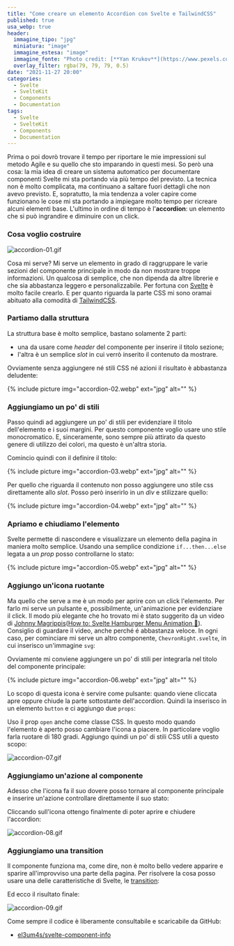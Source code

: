 ```yaml
---
title: "Come creare un elemento Accordion con Svelte e TailwindCSS"
published: true
usa_webp: true
header:
  immagine_tipo: "jpg"
  miniatura: "image"
  immagine_estesa: "image"
  immagine_fonte: "Photo credit: [**Yan Krukov**](https://www.pexels.com/@yankrukov)"
  overlay_filter: rgba(79, 79, 79, 0.5)
date: "2021-11-27 20:00"
categories:
  - Svelte
  - SvelteKit
  - Components
  - Documentation
tags:
  - Svelte
  - SvelteKit
  - Components
  - Documentation
---
```


Prima o poi dovrò trovare il tempo per riportare le mie impressioni sul metodo Agile e su quello che sto imparando in questi mesi. So però una cosa: la mia idea di creare un sistema automatico per documentare componenti Svelte mi sta portando via più tempo del previsto. La tecnica non è molto complicata, ma continuano a saltare fuori dettagli che non avevo previsto. E, sopratutto, la mia tendenza a voler capire come funzionano le cose mi sta portando a impiegare molto tempo per ricreare alcuni elementi base. L'ultimo in ordine di tempo è l'**accordion**: un elemento che si può ingrandire e diminuire con un click.

### Cosa voglio costruire

![accordion-01.gif](https://raw.githubusercontent.com/el3um4s/strani-anelli-blog/master/_posts/2021/2021-11-27-how-to-create-an-accordion-element/accordion-01.gif)

Cosa mi serve? Mi serve un elemento in grado di raggruppare le varie sezioni del componente principale in modo da non mostrare troppe informazioni. Un qualcosa di semplice, che non dipenda da altre librerie e che sia abbastanza leggero e personalizzabile. Per fortuna con [Svelte](https://svelte.dev/) è molto facile crearlo. E per quanto riguarda la parte CSS mi sono oramai abituato alla comodità di [TailwindCSS](https://tailwindcss.com/).

### Partiamo dalla struttura

<script src="https://gist.github.com/el3um4s/de7f80d943110abd719863ac17e68adf.js"></script>

La struttura base è molto semplice, bastano solamente 2 parti:

- una da usare come _header_ del componente per inserire il titolo sezione;
- l'altra è un semplice _slot_ in cui verrò inserito il contenuto da mostrare.

Ovviamente senza aggiungere né stili CSS né azioni il risultato è abbastanza deludente:

{% include picture img="accordion-02.webp" ext="jpg" alt="" %}

### Aggiungiamo un po' di stili

Passo quindi ad aggiungere un po' di stili per evidenziare il titolo dell'elemento e i suoi margini. Per questo componente voglio usare uno stile monocromatico. E, sinceramente, sono sempre più attirato da questo genere di utilizzo dei colori, ma questo è un'altra storia.

Comincio quindi con il definire il titolo:

<script src="https://gist.github.com/el3um4s/009e1229a41ae198d1b5b49c90e081a7.js"></script>

{% include picture img="accordion-03.webp" ext="jpg" alt="" %}

Per quello che riguarda il contenuto non posso aggiungere uno stile css direttamente allo _slot_. Posso però inserirlo in un _div_ e stilizzare quello:

<script src="https://gist.github.com/el3um4s/87b74358db16d1a18a06be7f3d02d80a.js"></script>

{% include picture img="accordion-04.webp" ext="jpg" alt="" %}

### Apriamo e chiudiamo l'elemento

Svelte permette di nascondere e visualizzare un elemento della pagina in maniera molto semplice. Usando una semplice condizione `if...then...else` legata a un _prop_ posso controllarne lo stato:

<script src="https://gist.github.com/el3um4s/fe918e7fed23086238b6d4c54726ae54.js"></script>

{% include picture img="accordion-05.webp" ext="jpg" alt="" %}

### Aggiungo un'icona ruotante

Ma quello che serve a me è un modo per aprire con un click l'elemento. Per farlo mi serve un pulsante e, possibilmente, un'animazione per evidenziare il click. Il modo più elegante che ho trovato mi è stato suggerito da un video di [Johnny Magrippis](https://magrippis.com/)([How to: Svelte Hamburger Menu Animation 🍔](https://www.youtube.com/watch?v=fWzKPUUQdQY&t=3s)). Consiglio di guardare il video, anche perché é abbastanza veloce. In ogni caso, per cominciare mi serve un altro componente, `ChevronRight.svelte`, in cui inserisco un'immagine `svg`:

<script src="https://gist.github.com/el3um4s/a9803acb87f1027a836679544a656d57.js"></script>

Ovviamente mi conviene aggiungere un po' di stili per integrarla nel titolo del componente principale:

<script src="https://gist.github.com/el3um4s/6e222eb8feec49b106e70e35b72085b5.js"></script>

{% include picture img="accordion-06.webp" ext="jpg" alt="" %}

Lo scopo di questa icona è servire come pulsante: quando viene cliccata apre oppure chiude la parte sottostante dell'accordion. Quindi la inserisco in un elemento `button` e ci aggiungo due `props`:

<script src="https://gist.github.com/el3um4s/4a3f04f1df52f50a53810d5fe3e0095a.js"></script>

Uso il prop `open` anche come classe CSS. In questo modo quando l'elemento è aperto posso cambiare l'icona a piacere. In particolare voglio farla ruotare di 180 gradi. Aggiungo quindi un po' di stili CSS utili a questo scopo:

<script src="https://gist.github.com/el3um4s/6909f222a7b35278668bc8a30553d1e6.js"></script>

![accordion-07.gif](https://raw.githubusercontent.com/el3um4s/strani-anelli-blog/master/_posts/2021/2021-11-27-how-to-create-an-accordion-element/accordion-07.gif)

### Aggiungiamo un'azione al componente

Adesso che l'icona fa il suo dovere posso tornare al componente principale e inserire un'azione controllare direttamente il suo stato:

<script src="https://gist.github.com/el3um4s/73e14a761de4a3a24718b9784a7fe347.js"></script>

Cliccando sull'icona ottengo finalmente di poter aprire e chiudere l'accordion:

![accordion-08.gif](https://raw.githubusercontent.com/el3um4s/strani-anelli-blog/master/_posts/2021/2021-11-27-how-to-create-an-accordion-element/accordion-08.gif)

### Aggiungiamo una transition

Il componente funziona ma, come dire, non è molto bello vedere apparire e sparire all'improvviso una parte della pagina. Per risolvere la cosa posso usare una delle caratteristiche di Svelte, le [transition](https://svelte.dev/docs#svelte_transition):

<script src="https://gist.github.com/el3um4s/0aaaa88a775a787c1662c8686200a4db.js"></script>

Ed ecco il risultato finale:

![accordion-09.gif](https://raw.githubusercontent.com/el3um4s/strani-anelli-blog/master/_posts/2021/2021-11-27-how-to-create-an-accordion-element/accordion-09.gif)

Come sempre il codice è liberamente consultabile e scaricabile da GitHub:

- [el3um4s/svelte-component-info](https://github.com/el3um4s/svelte-component-info)
